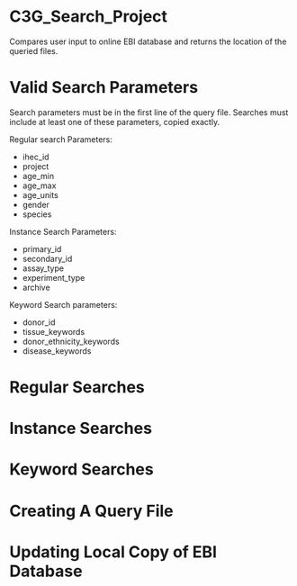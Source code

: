 # C3G_Search_Project
Compares user input to online EBI database and returns the location of the queried files. 

# Valid Search Parameters
Search parameters must be in the first line of the query file. Searches must include at least one of these parameters, copied exactly. 

Regular search Parameters:
- ihec_id
- project
- age_min
- age_max
- age_units
- gender
- species 

Instance Search Parameters:
- primary_id
- secondary_id
- assay_type
- experiment_type
- archive

Keyword Search parameters:
- donor_id
- tissue_keywords
- donor_ethnicity_keywords
- disease_keywords

# Regular Searches

# Instance Searches

# Keyword Searches

# Creating A Query File

# Updating Local Copy of EBI Database
